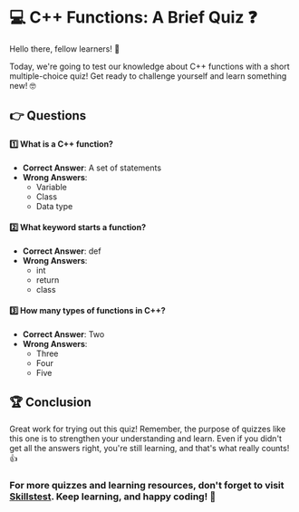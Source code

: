 # :computer: C++ Functions: A Brief Quiz :question:

Hello there, fellow learners! :wave:

Today, we're going to test our knowledge about C++ functions with a short multiple-choice quiz! Get ready to challenge yourself and learn something new! :nerd_face:

## :point_right: Questions

#### :one: What is a C++ function?
- **Correct Answer**: A set of statements
- **Wrong Answers**: 
  - Variable
  - Class
  - Data type

#### :two: What keyword starts a function?
- **Correct Answer**: def
- **Wrong Answers**: 
  - int
  - return
  - class

#### :three: How many types of functions in C++?
- **Correct Answer**: Two
- **Wrong Answers**:
  - Three
  - Four
  - Five

## :trophy: Conclusion

Great work for trying out this quiz! Remember, the purpose of quizzes like this one is to strengthen your understanding and learn. Even if you didn't get all the answers right, you're still learning, and that's what really counts! :thumbsup:

### For more quizzes and learning resources, don't forget to visit [Skillstest](http://www.skillstest.me). Keep learning, and happy coding! :rocket:
